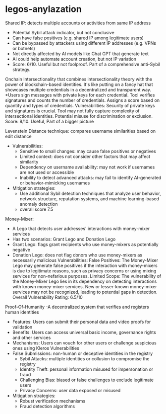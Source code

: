 # legos-anylazation
 Shared IP: detects multiple accounts or activities from same IP address
- Potential Sybil attack indicator, but not conclusive
- Can have false positives (e.g. shared IP among legitimate users)
- Can be bypassed by attackers using different IP addresses (e.g. VPNs or botnets)
- Not directly affected by AI models like Chat GPT that generate text
- AI could help automate account creation, but not IP variation
- Score: 6/10. Useful but not foolproof. Part of a comprehensive anti-Sybil strategy.

 Onchain Intersectionality that combines intersectionality theory with the power of blockchain-based identities. It's like putting on a fancy hat that showcases  multiple credentials in a decentralized and transparent way.
*Users sign messages with private keys for each credential.
Tool verifies signatures and counts the number of credentials.
Assigns a score based on quantity and types of credentials.
Vulnerabilities:
Security of private keys and signatures is crucial.
Tool may not fully capture complexity of intersectional identities.
Potential misuse for discrimination or exclusion.
 Score: 8/10. Useful,  Part of a bigger picture



 Levenstein Distance technique: compares username similarities based on edit distance


- Vulnerabilities:
  - Sensitive to small changes: may cause false positives or negatives
  - Limited context: does not consider other factors that may affect similarity
  - Dependency on username availability: may not work if usernames are not used or accessible
  - Inability to detect advanced attacks: may fail to identify AI-generated or behavior-mimicking usernames
- Mitigation strategies:
  - Use additional Sybil detection techniques that analyze user behavior, network structure, reputation systems, and machine learning-based anomaly detection
  - overall score 7.5


Money-Mixer:
- A Lego that detects user addresses' interactions with money-mixer services
- Has two scenarios: Grant Lego and Donation Lego
- Grant Lego: flags grant recipients who use money-mixers as potentially negative
- Donation Lego: does not flag donors who use money-mixers as necessarily malicious
Vulnerabilities:
False Positives: The Money-Mixer Lego may generate false positives if the interaction with money-mixers is due to legitimate reasons, such as privacy concerns or using mixing services for non-nefarious purposes.
Limited Scope: The vulnerability of the Money-Mixer Lego lies in its dependency on detecting interactions with known money-mixer services. New or lesser-known money-mixer services may not be recognized, leading to potential gaps in detection.
Overall Vulnerability Rating: 6.5/10

Proof-Of-Humanity
-A decentralized system that verifies and registers human identities
- Features: Users can submit their personal data and video proofs for validation
- Benefits: Users can access universal basic income, governance rights and other services
- Mechanisms: Users can vouch for other users or challenge suspicious ones using Kleros
Vulnerabilities
- False Submissions: non-human or deceptive identities in the registry
  - Sybil Attacks: multiple identities or collusion to compromise the registry
  - Identity Theft: personal information misused for impersonation or fraud
  - Challenging Bias: biased or false challenges to exclude legitimate users
  - Privacy Concerns: user data exposed or misused
- Mitigation strategies:
  - Robust verification mechanisms
  - Fraud detection algorithms
